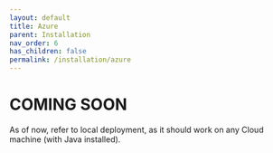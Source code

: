```yaml
---
layout: default
title: Azure
parent: Installation
nav_order: 6
has_children: false
permalink: /installation/azure
---
```


# COMING SOON

As of now, refer to local deployment, as it should work on any Cloud machine (with Java installed).